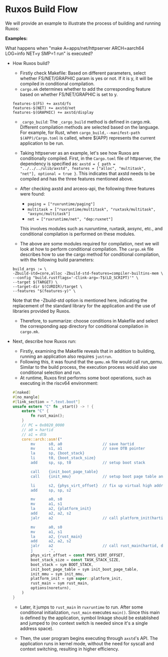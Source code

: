 # Ruxos Build Flow

We will provide an example to illustrate the process of building and running Ruxos:

**Examples:**

What happens when "make A=apps/net/httpserver ARCH=aarch64 LOG=info NET=y SMP=1 run" is executed?

- How Ruxos build?
    - Firstly check Makefile: Based on different parameters, select whether FS/NET/GRAPHIC param is yes or not. If it is y, it will be compiled in conditional compilation.
    - `cargo.mk` determines whether to add the corresponding feature based on whether FS/NET/GRAPHIC is set to y.
    ```
    features-$(FS) += axstd/fs
    features-$(NET) += axstd/net
    features-$(GRAPHIC) += axstd/display
    ```

    - `_cargo_build`: The `_cargo_build` method is defined in cargo.mk. Different compilation methods are selected based on the language. For example, for Rust, when `cargo_build,--manifest-path $(APP)/Cargo.toml` is called, where $(APP) represents the current application to be run.
    - Taking httpserver as an example, let's see how Ruxos are conditionally compiled. First, in the `Cargo.toml` file of httpserver, the dependency is specified as: `axstd = { path = "../../../ulib/axstd", features = ["alloc", "multitask", "net"], optional = true }`. This indicates that axstd needs to be compiled and has the three features mentioned above.
    - After checking axstd and arceos-api, the following three features were found:
        - `paging = ["ruxruntime/paging"]`
        - `multitask = ["ruxruntime/multitask", "ruxtask/multitask", "axsync/multitask"]`
        - `net = ["ruxruntime/net", "dep:ruxnet"]`

        This involves modules such as ruxruntime, ruxtask, axsync, etc., and conditional compilation is performed on these modules.
    - The above are some modules required for compilation, next we will look at how to perform conditional compilation. The `cargo.mk` file describes how to use the cargo method for conditional compilation, with the following build parameters:
    ```
    build_args := \
    -Zbuild-std=core,alloc -Zbuild-std-features=compiler-builtins-mem \
    --config "build.rustflags='-Clink-arg=-T$(LD_SCRIPT)'" \
    --target $(TARGET) \
    --target-dir $(CURDIR)/target \
    --features "$(features-y)" \
    ```
    Note that the -Zbuild-std option is mentioned here, indicating the replacement of the standard library for the application and the use of libraries provided by Ruxos.

    - Therefore, to summarize: choose conditions in Makefile and select the corresponding app directory for conditional compilation in `cargo.mk`.
- Next, describe how Ruxos run:
    - Firstly, examining the Makefile reveals that in addition to building, running an application also requires `justrun`.
    - Following this, it was found that the `qemu.mk` file would call run_qemu. Similar to the build process, the execution process would also use conditional selection and run.
    - At runtime, Ruxos first performs some boot operations, such as executing in the riscv64 environment:
    ```rust
    #[naked]
    #[no_mangle]
    #[link_section = ".text.boot"]
    unsafe extern "C" fn _start() -> ! {
        extern "C" {
            fn rust_main();
        }
        // PC = 0x8020_0000
        // a0 = hartid
        // a1 = dtb
        core::arch::asm!("
            mv      s0, a0                  // save hartid
            mv      s1, a1                  // save DTB pointer
            la      sp, {boot_stack}
            li      t0, {boot_stack_size}
            add     sp, sp, t0              // setup boot stack

            call    {init_boot_page_table}
            call    {init_mmu}              // setup boot page table and enabel MMU

            li      s2, {phys_virt_offset}  // fix up virtual high address
            add     sp, sp, s2

            mv      a0, s0
            mv      a1, s1
            la      a2, {platform_init}
            add     a2, a2, s2
            jalr    a2                      // call platform_init(hartid, dtb)

            mv      a0, s0
            mv      a1, s1
            la      a2, {rust_main}
            add     a2, a2, s2
            jalr    a2                      // call rust_main(hartid, dtb)
            j       .",
            phys_virt_offset = const PHYS_VIRT_OFFSET,
            boot_stack_size = const TASK_STACK_SIZE,
            boot_stack = sym BOOT_STACK,
            init_boot_page_table = sym init_boot_page_table,
            init_mmu = sym init_mmu,
            platform_init = sym super::platform_init,
            rust_main = sym rust_main,
            options(noreturn),
        )
    }
    ```
    - Later, it jumps to `rust_main` in `ruxruntime` to run. After some conditional initialization, `rust_main` executes `main()`. Since this main is defined by the application, symbol linkage should be established and jumped to (no context switch is needed since it's a single address space).

    -  Then, the user program begins executing through `axstd`'s API. The application runs in kernel mode, without the need for syscall and context switching, resulting in higher efficiency.
